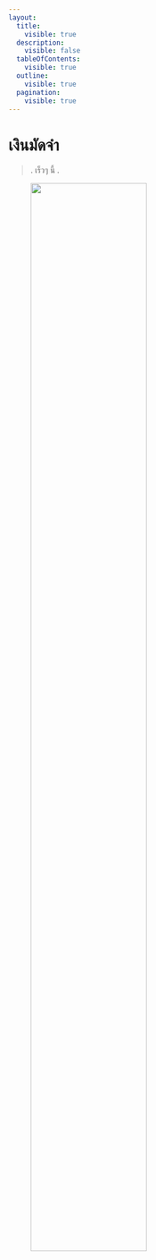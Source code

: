 ```yaml
---
layout:
  title:
    visible: true
  description:
    visible: false
  tableOfContents:
    visible: true
  outline:
    visible: true
  pagination:
    visible: true
---
```


# เงินมัดจำ

> .
> เร็วๆ นี้
> .
<figure>
    <img src="https://drive.google.com/uc?export=view&id=1YAZ48eGw1e4dj37DOG8BRNcPsKRHjjGH" alt="" style="width: 70%; max-width: 300px;">
    <figcaption></figcaption>
</figure>








